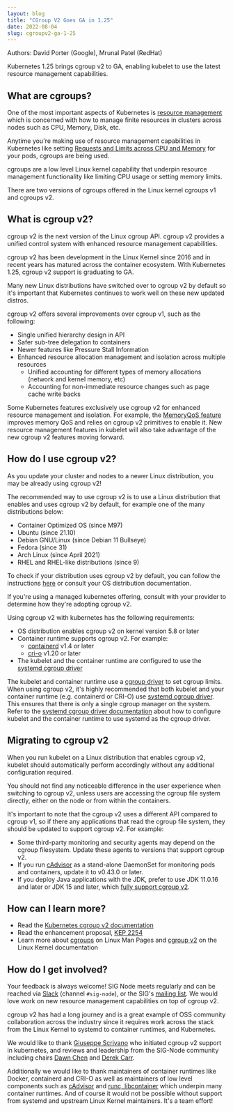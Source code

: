 ```yaml
---
layout: blog
title: "CGroup V2 Goes GA in 1.25"
date: 2022-08-04
slug: cgroupv2-ga-1-25
---
```

Authors: David Porter (Google), Mrunal Patel (RedHat)

Kubernetes 1.25 brings cgroup v2 to GA, enabling kubelet to use the latest resource management capabilities.

## What are cgroups?

One of the most important aspects of Kubernetes is [resource management](/docs/concepts/configuration/manage-resources-containers/) which is concerned with how to manage finite resources in clusters across nodes such as CPU, Memory, Disk, etc.

Anytime you're  making use of resource management capabilities in Kubernetes like setting [Requests and Limits across CPU and Memory](/docs/concepts/configuration/manage-resources-containers/#requests-and-limits) for your pods, cgroups are being used.

cgroups are a low level Linux kernel capability that underpin resource management functionality like limiting CPU usage or setting memory limits.

There are two versions of cgroups offered in the Linux kernel cgroups v1 and cgroups v2.

## What is cgroup v2?

cgroup v2 is the next version of the Linux cgroup API. cgroup v2 provides a unified control system with enhanced resource management capabilities.

cgroup v2 has been development in the Linux Kernel since 2016 and in recent years has matured across the container ecosystem. With Kubernetes 1.25, cgroup v2 support is graduating to GA.

Many new Linux distributions have switched over to cgroup v2 by default so it's important that Kubernetes continues to work well on these new updated distros.

cgroup v2 offers several improvements over cgroup v1, such as the following:

* Single unified hierarchy design in API
* Safer sub-tree delegation to containers
* Newer features like Pressure Stall Information
* Enhanced resource allocation management and isolation across multiple resources
    * Unified accounting for different types of memory allocations (network and kernel memory, etc)
    * Accounting for non-immediate resource changes such as page cache write backs

Some Kubernetes features exclusively use cgroup v2 for enhanced resource management and isolation. For example, the [MemoryQoS feature](https://kubernetes.io/blog/2021/11/26/qos-memory-resources/) improves memory QoS and relies on cgroup v2 primitives to enable it. New resource management features in kubelet will also take advantage of the new cgroup v2 features moving forward.

## How do I use cgroup v2?

As you update your cluster and nodes to a newer Linux distribution, you may be already using cgroup v2!

The recommended way to use cgroup v2 is to use a Linux distribution that enables and uses cgroup v2 by default, for example one of the many distributions below:

* Container Optimized OS (since M97)
* Ubuntu (since 21.10)
* Debian GNU/Linux (since Debian 11 Bullseye)
* Fedora (since 31)
* Arch Linux (since April 2021)
* RHEL and RHEL-like distributions (since 9)

To check if your distribution uses cgroup v2 by default, you can follow the instructions [here](/docs/concepts/architecture/cgroups/#check-cgroup-version) or consult your OS distribution documentation.

If you're using a managed kubernetes offering, consult with your provider to determine how they're adopting cgroup v2.

Using cgroup v2 with kubernetes has the following requirements:

* OS distribution enables cgroup v2 on kernel version 5.8 or later
* Container runtime supports cgroup v2. For example:
  * [containerd](https://containerd.io/) v1.4 or later
  * [cri-o](https://cri-o.io/) v1.20 or later
* The kubelet and the container runtime are configured to use the [systemd cgroup driver](/docs/setup/production-environment/container-runtimes#systemd-cgroup-driver)

The kubelet and container runtime use a [cgroup driver](/docs/setup/production-environment/container-runtimes#cgroup-drivers) to set cgroup limits. When using cgroup v2, it's highly recommended that both kubelet and your container runtime (e.g. containerd or CRI-O) use [systemd cgroup driver](/docs/setup/production-environment/container-runtimes#systemd-cgroup-driver). This ensures that there is only a single cgroup manager on the system. Refer to the [systemd cgroup driver documentation](/docs/setup/production-environment/container-runtimes#systemd-cgroup-driver) about how to configure kubelet and the container runtime to use systemd as the cgroup driver.

## Migrating to cgroup v2

When you run kubelet on a Linux distribution that enables cgroup v2, kubelet should automatically perform accordingly without any additional configuration required.

You should not find any noticeable difference in the user experience when switching to cgroup v2, unless users are accessing the cgroup file system directly, either on the node or from within the containers.

It's important to note that the cgroup v2 uses a different API compared to cgroup v1, so if there any applications that read the cgroup file system, they should be updated to support cgroup v2. For example:

* Some third-party monitoring and security agents may depend on the cgroup filesystem. Update these agents to versions that support cgroup v2.
* If you run [cAdvisor](https://github.com/google/cadvisor) as a stand-alone DaemonSet for monitoring pods and containers, update it to v0.43.0 or later.
* If you deploy Java applications with the JDK, prefer to use JDK 11.0.16 and later or JDK 15 and later, which [fully support cgroup v2](https://bugs.openjdk.org/browse/JDK-8230305).

## How can I learn more?

* Read the [Kubernetes cgroup v2 documentation](/docs/concepts/architecture/cgroups)
* Read the enhancement proposal, [KEP 2254](https://github.com/kubernetes/enhancements/blob/master/keps/sig-node/2254-cgroup-v2/README.md)
* Learn more about [cgroups](https://man7.org/linux/man-pages/man7/cgroups.7.html) on Linux Man Pages and [cgroup v2](https://docs.kernel.org/admin-guide/cgroup-v2.html) on the Linux Kernel documentation


## How do I get involved?

Your feedback is always welcome! SIG Node meets regularly and can be reached via [Slack](https://slack.k8s.io/) (channel `#sig-node`), or the SIG's [mailing list](https://github.com/kubernetes/community/tree/master/sig-node#contact).
We would love work on new resource management capabilities on top of cgroup v2.

cgroup v2 has had a long journey and is a great example of OSS community collaboration across the industry since it requires work across the stack from the Linux Kernel to systemd to container runtimes, and Kubernetes.

We would like to thank [Giuseppe Scrivano](https://github.com/giuseppe) who initiated cgroup v2 support in kubernetes, and reviews and leadership from the SIG-Node community including chairs [Dawn Chen](https://github.com/dchen1107) and [Derek Carr](https://github.com/derekwaynecarr).

Additionally we would like to thank maintainers of container runtimes like Docker, containerd and CRI-O as well as maintainers of low level components such as [cAdvisor](https://github.com/google/cadvisor) and [runc, libcontainer](https://github.com/opencontainers/runc) which underpin many container runtimes. And of course it would not be possible without support from systemd and upstream Linux Kernel maintainers. It's a team effort!
